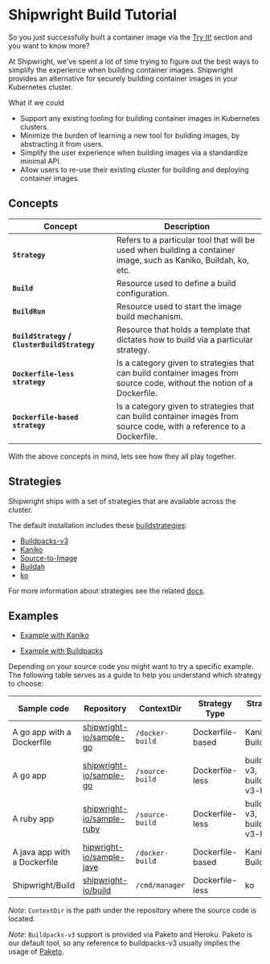 # Shipwright Build Tutorial

So you just successfully built a container image via the [Try It!](../../README.md#try-it) section and you want to know more?

At Shipwright, we've spent a lot of time trying to figure out the best ways to simplify the experience when
building container images. Shipwright provides an alternative for securely building container images in your Kubernetes cluster.


What if we could

- Support any existing tooling for building container images in Kubernetes clusters.
- Minimize the burden of learning a new tool for building images, by abstracting it from users.
- Simplify the user experience when building images via a standardize minimal API.
- Allow users to re-use their existing cluster for building and deploying container images.

## Concepts

| Concept     | Description |
| ----------- | ----------- |
| **`Strategy`**      | Refers to a particular tool that will be used when building a container image, such as Kaniko, Buildah, ko, etc. |
| **`Build`**   | Resource used to define a build configuration. |
| **`BuildRun`**   | Resource used to start the image build mechanism. |
| **`BuildStrategy` / `ClusterBuildStrategy`**   | Resource that holds a template that dictates how to build via a particular strategy. |
| **`Dockerfile-less strategy`**   | Is a category given to strategies that can build container images from source code, without the notion of a Dockerfile. |
| **`Dockerfile-based strategy`**   | Is a category given to strategies that can build container images from source code, with a reference to a Dockerfile. |

With the above concepts in mind, lets see how they all play together.

## Strategies

Shipwright ships with a set of strategies that are available across the cluster.

The default installation includes these [buildstrategies](/docs/buildstrategies.md):

* [Buildpacks-v3](docs/buildstrategies.md#buildpacks-v3)
* [Kaniko](docs/buildstrategies.md#kaniko)
* [Source-to-Image](docs/buildstrategies.md#source-to-image)
* [Buildah](docs/buildstrategies.md#buildah)
* [ko](docs/buildstrategies.md#ko)

For more information about strategies see the related [docs](/docs/buildstrategies.md).

## Examples

* [Example with Kaniko](/docs/tutorials/building_with_kaniko.md)

* [Example with Buildpacks](/docs/tutorials/building_with_buildpacks.md)

Depending on your source code you might want to try a specific example. The following table serves as a guide to help you understand which
strategy to choose:

| Sample code | Repository | ContextDir | Strategy Type | Strategy to use |
| ----------- | ----------- | ------------- | ------------- | ------------- |
| A go app with a Dockerfile | [shipwright-io/sample-go](https://github.com/shipwright-io/sample-go) | `/docker-build` | Dockerfile-based | Kaniko, Buildah |
| A go app | [shipwright-io/sample-go](https://github.com/shipwright-io/sample-go) | `/source-build` | Dockerfile-less | buildpacks-v3, buildpacks-v3-heroku |
| A ruby app | [shipwright-io/sample-ruby](https://github.com/shipwright-io/sample-ruby) | `/source-build` | Dockerfile-less | buildpacks-v3, buildpacks-v3-heroku |
| A java app with a Dockerfile | [hipwright-io/sample-jave](https://github.com/shipwright-io/sample-java) | `/docker-build` | Dockerfile-based | Kaniko, Buildah |
| Shipwright/Build | [shipwright-io/build](https://github.com/shipwright-io/build) |  `/cmd/manager` | Dockerfile-less | ko |

_Note_: `ContextDir` is the path under the repository where the source code is located.

_Note_: `Buildpacks-v3` support is provided via Paketo and Heroku. Paketo is our default tool, so any reference to buildpacks-v3 usually implies the usage of [Paketo](https://paketo.io/).

